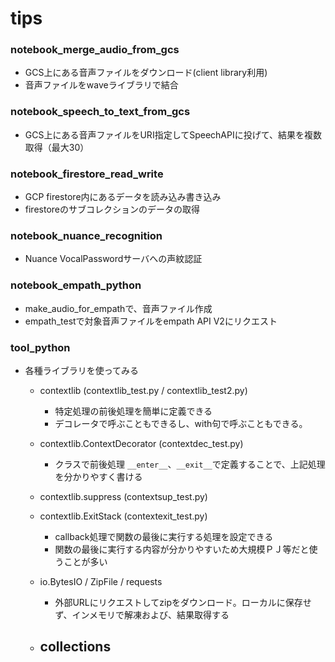 # tips
### notebook_merge_audio_from_gcs
- GCS上にある音声ファイルをダウンロード(client library利用)
- 音声ファイルをwaveライブラリで結合

### notebook_speech_to_text_from_gcs
- GCS上にある音声ファイルをURI指定してSpeechAPIに投げて、結果を複数取得（最大30）

### notebook_firestore_read_write
- GCP firestore内にあるデータを読み込み書き込み
- firestoreのサブコレクションのデータの取得

### notebook_nuance_recognition
- Nuance VocalPasswordサーバへの声紋認証

### notebook_empath_python
- make_audio_for_empathで、音声ファイル作成
- empath_testで対象音声ファイルをempath API V2にリクエスト

### tool_python
- 各種ライブラリを使ってみる
  - contextlib (contextlib_test.py / contextlib_test2.py)
    - 特定処理の前後処理を簡単に定義できる
    - デコレータで呼ぶこともできるし、with句で呼ぶこともできる。
    
  - contextlib.ContextDecorator (contextdec_test.py)
    - クラスで前後処理 ```__enter__```、```__exit__```で定義することで、上記処理を分かりやすく書ける
    
  - contextlib.suppress (contextsup_test.py)
  - contextlib.ExitStack (contextexit_test.py)
    - callback処理で関数の最後に実行する処理を設定できる
    - 関数の最後に実行する内容が分かりやすいため大規模ＰＪ等だと使うことが多い
  - io.BytesIO / ZipFile / requests
    - 外部URLにリクエストしてzipをダウンロード。ローカルに保存せず、インメモリで解凍および、結果取得する
  - collections
    -  
